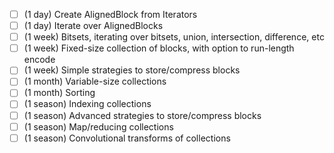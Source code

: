 - [ ] (1 day) Create AlignedBlock from Iterators
- [ ] (1 day) Iterate over AlignedBlocks
- [ ] (1 week) Bitsets, iterating over bitsets, union, intersection, difference, etc
- [ ] (1 week) Fixed-size collection of blocks, with option to run-length encode
- [ ] (1 week) Simple strategies to store/compress blocks
- [ ] (1 month) Variable-size collections
- [ ] (1 month) Sorting
- [ ] (1 season) Indexing collections
- [ ] (1 season) Advanced strategies to store/compress blocks
- [ ] (1 season) Map/reducing collections
- [ ] (1 season) Convolutional transforms of collections
